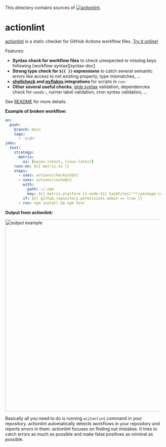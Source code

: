 This directory contains sources of [![actionlint][actionlint_version]][actionlint_package].
<!-- First 2 lines are stripped by AU -->

[actionlint_version]: https://img.shields.io/chocolatey/v/actionlint.svg?label=actionlint
[actionlint_package]: https://chocolatey.org/packages/actionlint

actionlint
==========

[actionlint][repo] is a static checker for GitHub Actions workflow files. [Try it online!][playground]

Features:

- **Syntax check for workflow files** to check unexpected or missing keys following [workflow syntax][syntax-doc]
- **Strong type check for `${{ }}` expressions** to catch several semantic errors like access to not existing property,
  type mismatches, ...
- **[shellcheck][] and [pyflakes][] integrations** for scripts in `run:`
- **Other several useful checks**; [glob syntax][filter-pattern-doc] validation, dependencies check for `needs:`,
  runner label validation, cron syntax validation, ...

See [README](https://github.com/rhysd/actionlint/blob/main/README.md) for more details.

**Example of broken workflow:**

```yaml
on:
  push:
    branch: main
    tags:
      - 'v\d+'
jobs:
  test:
    strategy:
      matrix:
        os: [macos-latest, linux-latest]
    runs-on: ${{ matrix.os }}
    steps:
      - uses: actions/checkout@v2
      - uses: actions/cache@v2
        with:
          path: ~/.npm
          key: ${{ matrix.platform }}-node-${{ hashFiles('**/package-lock.json') }}
        if: ${{ github.repository.permissions.admin == true }}
      - run: npm install && npm test
```

**Output from actionlint:**

<img src="https://github.com/rhysd/ss/blob/master/actionlint/main.png?raw=true" alt="output example" width="850" height="621"/>

Basically all you need to do is running `acitonlint` command in your repository. actionlint automatically detects workflows in
your repository and reports errors in them. actionlint focuses on finding out mistakes. It tries to catch errors as much as
possible and make false positives as minimal as possible.

[repo]: https://github.com/rhysd/actionlint
[playground]: https://rhysd.github.io/actionlint/
[shellcheck]: https://github.com/koalaman/shellcheck
[shellcheck-install]: https://github.com/koalaman/shellcheck#installing
[pyflakes]: https://github.com/PyCQA/pyflakes
[filter-pattern-doc]: https://docs.github.com/en/actions/reference/workflow-syntax-for-github-actions#filter-pattern-cheat-sheet
